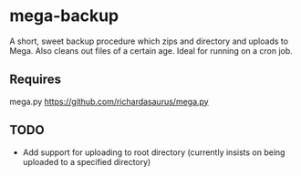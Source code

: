 mega-backup
===========

A short, sweet backup procedure which zips and directory and uploads to Mega. Also cleans out files of a certain age. Ideal for running on a cron job.

Requires
---
mega.py
https://github.com/richardasaurus/mega.py

TODO
---
 * Add support for uploading to root directory (currently insists on being uploaded to a specified directory)
